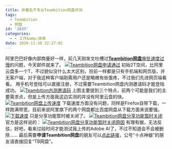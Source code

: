 ```yaml
---
title: 非著名不专业Teambition网盘评测
tags:
  - Teambition
  - 网盘
id: '1833'
categories:
  - - 工作&amp;效率
date: 2020-11-30 22:27:02
---
```


阿里巴巴好像内部商量好一样，前几天刚发文吐槽过[**Teambition网盘**审批速度过慢](https://www.jubuzz.com/geek/efficiency/1831.html)的问题，今天邮件就来了。 [![Teambition网盘申请通过](https://images.jubuzz.com///1606745660.png)](https://images.jubuzz.com///1606745660.png) 初始2T空间，比阿里云盘多一个T，不过貌似没什么太大区别，目前一样都是只有手机端和网页版，并无客户端，对于我这种客户端刚需用户还是略微有些蛋疼，不过我们先进网页端看看。 用手机号登陆可以直接注册，不过需要Teambition网盘内测邀请码才能登陆成功。 [![Teambition内测邀请码](https://images.jubuzz.com///1606745798.png)](https://images.jubuzz.com///1606745798.png) 上图主要提到三个特点，前两个可能是我们的主要需求点，但是上传方面我这边实测的并没有阿里云盘的快。 [![Teambition网盘上传速度](https://images.jubuzz.com///1606745850.png)](https://images.jubuzz.com///1606745850.png) 下载速度方面没有问题，同样是Firefox自带下载，一样跑满带宽，目前来说阿里旗下的两个网盘都比百度网盘从下载方面来说要强。 [![下载速度](https://images.jubuzz.com///1606746001.png)](https://images.jubuzz.com///1606746001.png) 只是分享功能暂时被关闭了。 [![Teambition网盘分享功能暂时关闭](https://images.jubuzz.com///1606746049.png)](https://images.jubuzz.com///1606746049.png) 官方是这样说的： [![Teambition网盘分享功能暂时关闭原因](https://images.jubuzz.com///1606746107.png)](https://images.jubuzz.com///1606746107.png) 有理有据，无法反驳，好吧，看来过段时间才能测试我上传的Adobe AI了，不过不知道会不会被删除...... 最后需要**申请Teambition网盘**的朋友可以[点此链接](https://survey.aliyun.com/apps/zhiliao/_o6XQjioM)，公号“十点神器”的朋友请直接回复“TB网盘”。